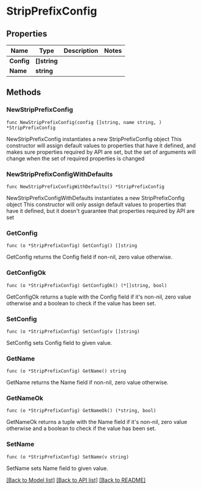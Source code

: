 # StripPrefixConfig

## Properties

Name | Type | Description | Notes
------------ | ------------- | ------------- | -------------
**Config** | **[]string** |  | 
**Name** | **string** |  | 

## Methods

### NewStripPrefixConfig

`func NewStripPrefixConfig(config []string, name string, ) *StripPrefixConfig`

NewStripPrefixConfig instantiates a new StripPrefixConfig object
This constructor will assign default values to properties that have it defined,
and makes sure properties required by API are set, but the set of arguments
will change when the set of required properties is changed

### NewStripPrefixConfigWithDefaults

`func NewStripPrefixConfigWithDefaults() *StripPrefixConfig`

NewStripPrefixConfigWithDefaults instantiates a new StripPrefixConfig object
This constructor will only assign default values to properties that have it defined,
but it doesn't guarantee that properties required by API are set

### GetConfig

`func (o *StripPrefixConfig) GetConfig() []string`

GetConfig returns the Config field if non-nil, zero value otherwise.

### GetConfigOk

`func (o *StripPrefixConfig) GetConfigOk() (*[]string, bool)`

GetConfigOk returns a tuple with the Config field if it's non-nil, zero value otherwise
and a boolean to check if the value has been set.

### SetConfig

`func (o *StripPrefixConfig) SetConfig(v []string)`

SetConfig sets Config field to given value.


### GetName

`func (o *StripPrefixConfig) GetName() string`

GetName returns the Name field if non-nil, zero value otherwise.

### GetNameOk

`func (o *StripPrefixConfig) GetNameOk() (*string, bool)`

GetNameOk returns a tuple with the Name field if it's non-nil, zero value otherwise
and a boolean to check if the value has been set.

### SetName

`func (o *StripPrefixConfig) SetName(v string)`

SetName sets Name field to given value.



[[Back to Model list]](../README.md#documentation-for-models) [[Back to API list]](../README.md#documentation-for-api-endpoints) [[Back to README]](../README.md)


